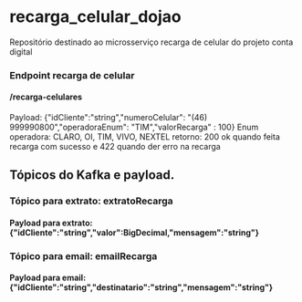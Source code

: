 # recarga_celular_dojao
Repositório destinado ao microsserviço recarga de celular do projeto conta digital

### Endpoint recarga de celular
#### /recarga-celulares
 Payload: {"idCliente":"string","numeroCelular": "(46) 999990800","operadoraEnum": "TIM","valorRecarga" : 100}
 Enum operadora:     CLARO, OI, TIM, VIVO, NEXTEL
 retorno: 200 ok quando feita recarga com sucesso e 422 quando der erro na recarga 
## Tópicos do Kafka e payload.
###	Tópico para extrato: 	extratoRecarga
#### Payload para extrato: {"idCliente":"string","valor":BigDecimal,"mensagem":"string"}
###	Tópico para email:		emailRecarga
#### Payload para email: {"idCliente":"string","destinatario":"string","mensagem":"string"} 


